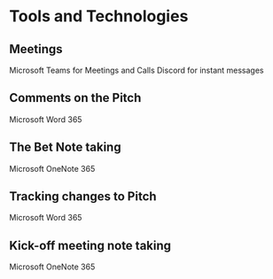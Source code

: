 
# Tools and Technologies

## Meetings
Microsoft Teams for Meetings and Calls
Discord for instant messages

## Comments on the Pitch
Microsoft Word 365

## The Bet Note taking
Microsoft OneNote 365

## Tracking changes to Pitch
Microsoft Word 365

## Kick-off meeting note taking
Microsoft OneNote 365
